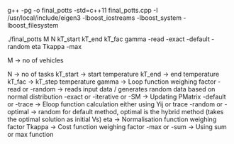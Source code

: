 g++ -pg -o final_potts -std=c++11 final_potts.cpp -I /usr/local/include/eigen3 -lboost_iostreams -lboost_system -lboost_filesystem

./final_potts M N kT_start kT_end kT_fac gamma -read -exact -default -random eta Tkappa -max

M -> no of vehicles

N -> no of tasks
kT_start -> start temperature
kT_end -> end temperature
kT_fac -> kT_step temperature
gamma -> Loop function weighing factor
-read or -random -> reads input data / generates random data based on normal distribution
-exact or -iterative or -SM -> Updating PMatrix
-default or -trace -> Eloop function calculation either using Yij or trace
-random or -optimal -> random for default method, optimal is the hybrid method (takes the optimal solution as initial Vs)
eta -> Normalisation function weighing factor
Tkappa -> Cost function weighing factor
-max or -sum -> Using sum or max function
